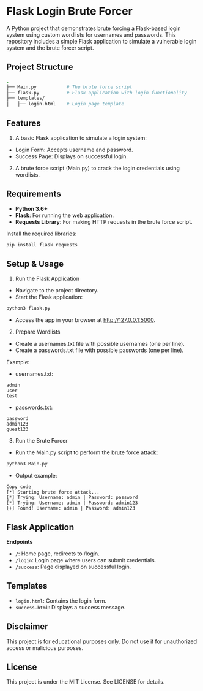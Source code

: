 # Flask Login Brute Forcer
A Python project that demonstrates brute forcing a Flask-based login system using custom wordlists for usernames and passwords. This repository includes a simple Flask application to simulate a vulnerable login system and the brute forcer script.

## Project Structure
```bash
.
├── Main.py           # The brute force script
├── flask.py          # Flask application with login functionality
├── templates/
│   ├── login.html    # Login page template
```

## Features 
1. A basic Flask application to simulate a login system:
- Login Form: Accepts username and password.
- Success Page: Displays on successful login.
2. A brute force script (Main.py) to crack the login credentials using wordlists.

## Requirements
- **Python 3.6+**
- **Flask**: For running the web application.
- **Requests Library**: For making HTTP requests in the brute force script.

Install the required libraries:
```bash
pip install flask requests
```

## Setup & Usage
1. Run the Flask Application
- Navigate to the project directory.
- Start the Flask application:
```bash
python3 flask.py
```
- Access the app in your browser at http://127.0.0.1:5000.

2. Prepare Wordlists
- Create a usernames.txt file with possible usernames (one per line).
- Create a passwords.txt file with possible passwords (one per line).

Example:
- usernames.txt:
```
admin
user
test
```
- passwords.txt:
```
password
admin123
guest123
```

3. Run the Brute Forcer
- Run the Main.py script to perform the brute force attack:
```bash
python3 Main.py
```

- Output example:
```
Copy code
[*] Starting brute force attack...
[*] Trying: Username: admin | Password: password
[*] Trying: Username: admin | Password: admin123
[+] Found! Username: admin | Password: admin123
```
## Flask Application
**Endpoints**
- ```/```: Home page, redirects to /login.
- ```/login```: Login page where users can submit credentials.
- ```/success```: Page displayed on successful login.

## Templates
- ```login.html```: Contains the login form.
- ```success.html```: Displays a success message.

## Disclaimer
This project is for educational purposes only. Do not use it for unauthorized access or malicious purposes.

## License
This project is under the MIT License. See LICENSE for details.
